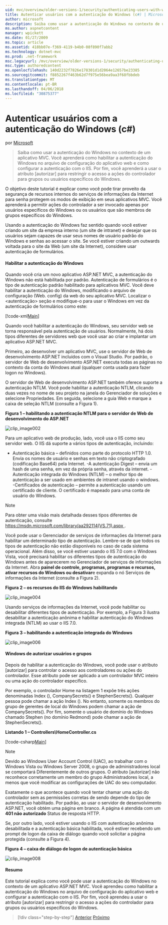 ```yaml
---
uid: mvc/overview/older-versions-1/security/authenticating-users-with-windows-authentication-cs
title: Autenticar usuários com a autenticação do Windows (c#) | Microsoft Docs
author: microsoft
description: Saiba como usar a autenticação do Windows no contexto de um aplicativo MVC. Você aprenderá como habilitar a autenticação do Windows em co do seu aplicativo da web...
ms.author: aspnetcontent
manager: wpickett
ms.date: 01/27/2009
ms.topic: article
ms.assetid: 418bb07e-f369-4119-b4b0-08f890f7abb2
ms.technology: dotnet-mvc
ms.prod: .net-framework
msc.legacyurl: /mvc/overview/older-versions-1/security/authenticating-users-with-windows-authentication-cs
msc.type: authoredcontent
ms.openlocfilehash: 140d2232f7826e178301d1d2064e12657be23385
ms.sourcegitcommit: f8852267f463b62d7f975e56bea9aa3f68fbbdeb
ms.translationtype: MT
ms.contentlocale: pt-BR
ms.lasthandoff: 04/06/2018
ms.locfileid: "30875377"
---
```

<a name="authenticating-users-with-windows-authentication-c"></a>Autenticar usuários com a autenticação do Windows (c#)
====================
por [Microsoft](https://github.com/microsoft)

> Saiba como usar a autenticação do Windows no contexto de um aplicativo MVC. Você aprenderá como habilitar a autenticação do Windows no arquivo de configuração do aplicativo web e como configurar a autenticação com o IIS. Por fim, você aprenderá a usar o atributo [autorizar] para restringir o acesso a ações do controlador para grupos ou usuários específicos do Windows.


O objetivo deste tutorial é explicar como você pode tirar proveito da segurança de recursos internos do serviços de informações da Internet para senha protegem os modos de exibição em seus aplicativos MVC. Você aprenderá a permitir ações do controlador a ser invocado apenas por usuários específicos do Windows ou os usuários que são membros de grupos específicos do Windows.

Usando a autenticação do Windows faz sentido quando você estiver criando um site da empresa interno (um site de intranet) e desejar que os usuários sejam capazes de usar seus nomes de usuário padrão do Windows e senhas ao acessar o site. Se você estiver criando um outwards voltada para o site da Web (um site da Internet), considere usar autenticação de formulários.

#### <a name="enabling-windows-authentication"></a>Habilitar a autenticação do Windows

Quando você cria um novo aplicativo ASP.NET MVC, a autenticação do Windows não está habilitada por padrão. Autenticação de formulários é o tipo de autenticação padrão habilitado para aplicativos MVC. Você deve habilitar a autenticação do Windows, modificando o arquivo de configuração (Web. config) da web do seu aplicativo MVC. Localizar o &lt;autenticação&gt; seção e modifique-o para usar o Windows em vez da autenticação de formulários como este:

[!code-xml[Main](authenticating-users-with-windows-authentication-cs/samples/sample1.xml)]

Quando você habilitar a autenticação do Windows, seu servidor web se torna responsável pela autenticação de usuários. Normalmente, há dois tipos diferentes de servidores web que você usar ao criar e implantar um aplicativo ASP.NET MVC.

Primeiro, ao desenvolver um aplicativo MVC, use o servidor de Web de desenvolvimento ASP.NET incluídos com o Visual Studio. Por padrão, o servidor de Web de desenvolvimento ASP.NET executa todas as páginas no contexto da conta do Windows atual (qualquer conta usada para fazer logon no Windows).

O servidor de Web de desenvolvimento ASP.NET também oferece suporte a autenticação NTLM. Você pode habilitar a autenticação NTLM, clicando duas vezes no nome de seu projeto na janela do Gerenciador de soluções e selecione Propriedades. Em seguida, selecione a guia Web e marque a caixa de seleção NTLM (consulte a Figura 1).

**Figura 1 – habilitando a autenticação NTLM para o servidor de Web de desenvolvimento do ASP.NET**

![clip_image002](authenticating-users-with-windows-authentication-cs/_static/image1.jpg)

Para um aplicativo web de produção, lado, você usa o IIS como seu servidor web. O IIS dá suporte a vários tipos de autenticação, incluindo:

- Autenticação básica – definidos como parte do protocolo HTTP 1.0. Envia os nomes de usuário e senhas em texto não criptografado (codificação Base64) pela Internet. -A autenticação Digest – envia um hash de uma senha, em vez da própria senha, através da internet. -Autenticação integrada do Windows (NTLM) – o melhor tipo de autenticação a ser usado em ambientes de intranet usando o windows. -Certificados de autenticação – permite a autenticação usando um certificado de cliente. O certificado é mapeado para uma conta de usuário do Windows.

> [!NOTE] 
> 
> Para obter uma visão mais detalhada desses tipos diferentes de autenticação, consulte [ https://msdn.microsoft.com/library/aa292114(VS.71).aspx ](https://msdn.microsoft.com/library/aa292114(VS.71).aspx).


Você pode usar o Gerenciador de serviços de informações da Internet para habilitar um determinado tipo de autenticação. Lembre-se de que todos os tipos de autenticação não estão disponíveis no caso de cada sistema operacional. Além disso, se você estiver usando o IIS 7.0 com o Windows Vista, você precisará habilitar os diferentes tipos de autenticação do Windows antes de aparecerem no Gerenciador de serviços de informações da Internet. Abra **painel de controle, programas, programas e recursos, ativar recursos do Windows ou desativar**e expanda o nó Serviços de informações da Internet (consulte a Figura 2).

**Figura 2 – os recursos do IIS do Windows habilitando**

![clip_image004](authenticating-users-with-windows-authentication-cs/_static/image2.jpg)

Usando serviços de informações da Internet, você pode habilitar ou desabilitar diferentes tipos de autenticação. Por exemplo, a Figura 3 ilustra desabilitar a autenticação anônima e habilitar autenticação do Windows integrada (NTLM) ao usar o IIS 7.0.

**Figura 3 – habilitando a autenticação integrada do Windows**

![clip_image006](authenticating-users-with-windows-authentication-cs/_static/image3.jpg)

#### <a name="authorizing-windows-users-and-groups"></a>Windows de autorizar usuários e grupos

Depois de habilitar a autenticação do Windows, você pode usar o atributo [autorizar] para controlar o acesso aos controladores ou ações do controlador. Esse atributo pode ser aplicado a um controlador MVC inteiro ou uma ação do controlador específico.

Por exemplo, o controlador Home na listagem 1 expõe três ações denominadas Index (), CompanySecrets() e StephenSecrets(). Qualquer pessoa pode chamar a ação Index (). No entanto, somente os membros do grupo de gerentes de local do Windows podem chamar a ação de CompanySecrets(). Por fim, somente o usuário de domínio do Windows chamado Stephen (no domínio Redmond) pode chamar a ação de StephenSecrets().

**Listando 1 – Controllers\HomeController.cs**

[!code-csharp[Main](authenticating-users-with-windows-authentication-cs/samples/sample2.cs)]

> [!NOTE] 
> 
> Devido ao Windows User Account Control (UAC), ao trabalhar com o Windows Vista ou Windows Server 2008, o grupo de administradores local se comportará Diferentemente de outros grupos. O atributo [autorizar] não reconhece corretamente um membro do grupo Administradores local, a menos que você modificar as configurações de UAC do seu computador.


Exatamente o que acontece quando você tentar chamar uma ação do controlador sem as permissões corretas de sendo depende do tipo de autenticação habilitado. Por padrão, ao usar o servidor de desenvolvimento ASP.NET, você obtém uma página em branco. A página é atendida com um **401 não autorizado** Status de resposta HTTP.

Se, por outro lado, você estiver usando o IIS com autenticação anônima desabilitada e a autenticação básica habilitada, você estiver recebendo um prompt de logon da caixa de diálogo quando você solicitar a página protegida (consulte a Figura 4).

**Figura 4 – caixa de diálogo de logon de autenticação básica**

![clip_image008](authenticating-users-with-windows-authentication-cs/_static/image4.jpg)

#### <a name="summary"></a>Resumo

Este tutorial explica como você pode usar a autenticação do Windows no contexto de um aplicativo ASP.NET MVC. Você aprendeu como habilitar a autenticação do Windows no arquivo de configuração do aplicativo web e configurar a autenticação com o IIS. Por fim, você aprendeu a usar o atributo [autorizar] para restringir o acesso a ações do controlador para grupos ou usuários específicos do Windows.

> [!div class="step-by-step"]
> [Anterior](authenticating-users-with-forms-authentication-cs.md)
> [Próximo](preventing-javascript-injection-attacks-cs.md)
